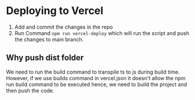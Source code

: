 # Deploying to Vercel

1. Add and commit the changes in the repo
2. Run Command `npm run vercel-deploy` which will run the script and push the changes to main branch.

## Why push dist folder

We need to run the build command to transpile ts to js during build time. However, if we use builds command in vercel.json it doesn't allow the npm run build command to be executed hence, we need to build the project and then push the code.
